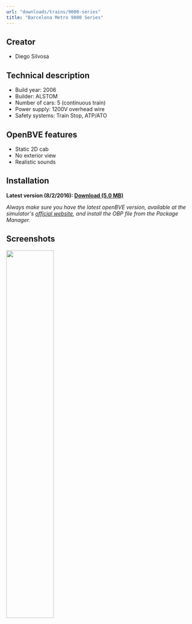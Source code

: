 ```yaml
---
url: "downloads/trains/9000-series"
title: "Barcelona Metro 9000 Series"
---
```

## Creator

* Diego Silvosa

## Technical description

* Build year: 2006
* Builder: ALSTOM
* Number of cars: 5 (continuous train)
* Power supply: 1200V overhead wire
* Safety systems: Train Stop, ATP/ATO

## OpenBVE features

* Static 2D cab
* No exterior view
* Realistic sounds

## Installation

**Latest version (8/2/2016): [Download (5.0 MB)](https://github.com/MarcRiera/FCMB-9000/releases/download/v1.0/FCMB_9000_v1.0.obp)**

*Always make sure you have the latest openBVE version, available at the simulator's [official website](http://www.openbve-project.net), and install the OBP file from the Package Manager.*

## Screenshots

<a href="/images/trens/9000/2.png" target="_blank"><img style="width: 50%; margin-bottom: 1em;" src="/images/trens/9000/2.png" /></a>
